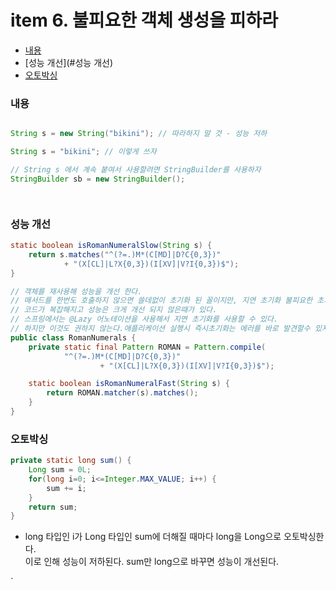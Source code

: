 # item 6. 불피요한 객체 생성을 피하라

* [내용](#내용)
* [성능 개선](#성능 개선)
* [오토박싱](#오토박싱)


### 내용
```java

String s = new String("bikini"); // 따라하지 말 것 - 성능 저하

String s = "bikini"; // 이렇게 쓰자

// String s 에서 계속 붙여서 사용할려면 StringBuilder를 사용하자
StringBuilder sb = new StringBuilder();




```

### 성능 개선
```java
static boolean isRomanNumeralSlow(String s) {
    return s.matches("^(?=.)M*(C[MD]|D?C{0,3})"
            + "(X[CL]|L?X{0,3})(I[XV]|V?I{0,3})$");
}

// 객체를 재사용해 성능을 개선 한다.
// 매서드를 한번도 호출하지 않으면 쓸데없이 초기화 된 꼴이지만, 지연 초기화 불피요한 초기화 없앨 수는 있지만 권하지 않는다.
// 코드가 복잡해지고 성능은 크게 개선 되지 않은때가 있다.
// 스프링에서는 @Lazy 어노테이션을 사용해서 지연 초기화를 사용할 수 있다.
// 하지만 이것도 권하지 않는다.애플리케이션 실행시 즉시초기화는 에러를 바로 발견할수 있지만 지연 초기화는 런타임시 에러가 발생할 수 있다.
public class RomanNumerals {
    private static final Pattern ROMAN = Pattern.compile(
            "^(?=.)M*(C[MD]|D?C{0,3})"
                    + "(X[CL]|L?X{0,3})(I[XV]|V?I{0,3})$");

    static boolean isRomanNumeralFast(String s) {
        return ROMAN.matcher(s).matches();
    }
}

```

### 오토박싱

```java
private static long sum() {
	Long sum = 0L;
	for(long i=0; i<=Integer.MAX_VALUE; i++) {
		sum += i;
	}
	return sum;
}
```

* long 타입인 i가 Long 타입인 sum에 더해질 때마다 long을 Long으로 오토박싱한다. 
</br> 이로 인해 성능이 저하된다. sum만 long으로 바꾸면 성능이 개선된다.

` 